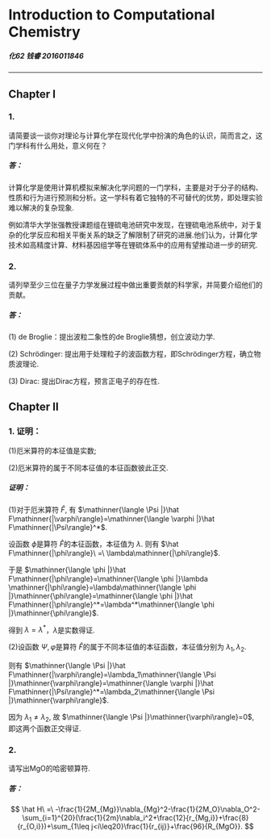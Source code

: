 # Introduction to Computational Chemistry
##### 化62 钱睿 2016011846
---
## Chapter I
### 1.
请简要谈一谈你对理论与计算化学在现代化学中扮演的角色的认识，简而言之，这门学科有什么用处，意义何在？

##### 答：
计算化学是使用计算机模拟来解决化学问题的一门学科，主要是对于分子的结构、性质和行为进行预测和分析。这一学科有着它独特的不可替代的优势，即处理实验难以解决的复杂现象.

例如清华大学张强教授课题组在锂硫电池研究中发现，在锂硫电池系统中，对于复杂的化学反应和相关平衡关系的缺乏了解限制了研究的进展.他们认为，计算化学技术如高精度计算、材料基因组学等在锂硫体系中的应用有望推动进一步的研究.

### 2.
请列举至少三位在量子力学发展过程中做出重要贡献的科学家，并简要介绍他们的贡献。

##### 答：
(1) de Broglie：提出波粒二象性的de Broglie猜想，创立波动力学.

(2) Schrödinger: 提出用于处理粒子的波函数方程，即Schrödinger方程，确立物质波理论.

(3) Dirac: 提出Dirac方程，预言正电子的存在性.

## Chapter II
### 1. 证明：
(1)厄米算符的本征值是实数;

(2)厄米算符的属于不同本征值的本征函数彼此正交.

##### 证明：
(1)对于厄米算符 $\hat F$, 有 $\mathinner{\langle \Psi |}\hat F\mathinner{|\varphi\rangle}=\mathinner{\langle \varphi |}\hat F\mathinner{|\Psi\rangle}^*$.

设函数 $\phi$是算符 $\hat F$的本征函数，本征值为 $\lambda$. 则有 $\hat F\mathinner{|\phi\rangle}\ =\ \lambda\mathinner{|\phi\rangle}$.

于是 $\mathinner{\langle \phi |}\hat F\mathinner{|\phi\rangle}=\mathinner{\langle \phi |}\lambda \mathinner{|\phi\rangle}=\lambda\mathinner{\langle \phi |}\mathinner{\phi\rangle}=\mathinner{\langle \phi |}\hat F\mathinner{|\phi\rangle}^*=\lambda^*\mathinner{\langle \phi |}\mathinner{\phi\rangle}$.

得到 $\lambda=\lambda^*$，$\lambda$是实数得证.

(2)设函数 $\Psi,\varphi$是算符 $\hat F$的属于不同本征值的本征函数，本征值分别为 $\lambda_1,\lambda_2$.

则有 $\mathinner{\langle \Psi |}\hat F\mathinner{|\varphi\rangle}=\lambda_1\mathinner{\langle \Psi |}\mathinner{\varphi\rangle}=\mathinner{\langle \varphi |}\hat F\mathinner{|\Psi\rangle}^*=\lambda_2\mathinner{\langle \Psi |}\mathinner{\varphi\rangle}$.

因为 $\lambda_1\neq\lambda_2$, 故 $\mathinner{\langle \Psi |}\mathinner{\varphi\rangle}=0$, 即这两个函数正交得证.

### 2.
请写出MgO的哈密顿算符.

##### 答：
$$
\hat H\ =\ -\frac{1}{2M_{Mg}}\nabla_{Mg}^2-\frac{1}{2M_O}\nabla_O^2-\sum_{i=1}^{20}(\frac{1}{2m}\nabla_i^2+\frac{12}{r_{Mg,i}}+\frac{8}{r_{O,i}})+\sum_{1\leq j<i\leq20}\frac{1}{r_{ij}}+\frac{96}{R_{MgO}}.
$$
